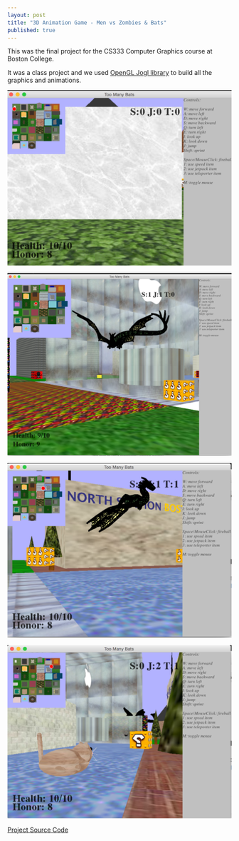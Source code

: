 ```yaml
---
layout: post
title: "3D Animation Game - Men vs Zombies & Bats"
published: true
---
```


This was the final project for the CS333 Computer Graphics course at Boston College.

It was a class project and we used [OpenGL Jogl library](http://jogamp.org/jogl/www/) to build all the graphics and animations.

![Bat1](/images/bat1.png)

![Bat2](/images/bat2.png)

![Bat3](/images/bat3.png)

![Bat4](/images/bat4.png)

[Project Source Code](https://github.com/xtymichael/OpenGL_Game)

